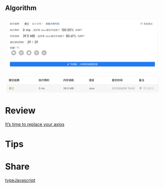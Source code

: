 ## Algorithm

![fengpu-2023-04-09-lc.png](../../../images/temp/fengpu-2023-04-09-lc.png)

# Review
[It’s time to replace your axios](https://medium.com/@huzhen555/its-time-to-replace-your-axios-12c014833b04)

# Tips


# Share
[typeJavascript](https://notability.com/n/1bsn96gFl1zQBlidxcd23S)